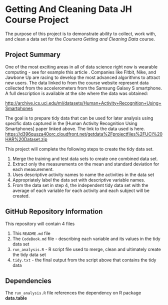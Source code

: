 # Getting And Cleaning Data JH Course Project

The purpose of this project is to demonstrate ability to collect, work with, and clean a data set for the *Coursera Getting and Cleaning Data* course.


## Project Summary
One of the most exciting areas in all of data science right now is wearable computing - see for example this article . Companies like Fitbit, Nike, and Jawbone Up are racing to develop the most advanced algorithms to attract new users. The data linked to from the course website represent data collected from the accelerometers from the Samsung Galaxy S smartphone. A full description is available at the site where the data was obtained:

http://archive.ics.uci.edu/ml/datasets/Human+Activity+Recognition+Using+Smartphones 

The goal is to prepare tidy data that can be used for later analysis using specific data captured in the [Human Activity Recognition Using Smartphones] paper linked above.
The link to the data used is here.
 https://d396qusza40orc.cloudfront.net/getdata%2Fprojectfiles%2FUCI%20HAR%20Dataset.zip  

This project will complete the following steps to create the tidy data set.
1. Merge the training and test data sets to create one combined data set.
2. Extract only the measurements on the mean and standard deviation for each measurement. 
3. Uses descriptive activity names to name the activities in the data set
4. Appropriately label the data set with descriptive variable names. 
5. From the data set in step 4, the independent tidy data set with the average of each variable for each activity and each subject will be created.

## GitHub Repository Information
This repository will contain 4 files
1. This `README.md` file
2. The `CodeBook.md` file -  describing each variable and its values in the tidy data set 
3. `run_analysis.R` - R script file used to merge, clean and ultimately create the tidy data set
4. `tidy.txt` - the final output from the script above that contains the tidy data

## Dependencies
The `run_analysis.R` file references the dependency on R package **data.table**
